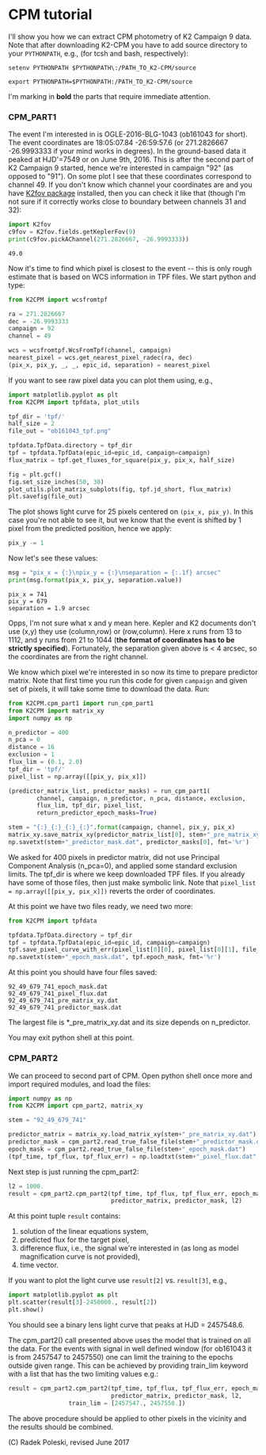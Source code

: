 
# CPM tutorial

I'll show you how we can extract CPM photometry of K2 Campaign 9 data. 
Note that after downloading K2-CPM you have to add source directory to 
your `PYTHONPATH`, e.g., (for tcsh and bash, respectively):
```
setenv PYTHONPATH $PYTHONPATH\:/PATH_TO_K2-CPM/source
```
```
export PYTHONPATH=$PYTHONPATH:/PATH_TO_K2-CPM/source
```
I'm marking in __bold__ the parts that require immediate attention. 

### CPM\_PART1

The event I'm interested in is OGLE-2016-BLG-1043 (ob161043 for short). The 
event coordinates are 18:05:07.84 -26:59:57.6 (or 271.2826667 -26.9993333
if your mind works in degrees). In the ground-based data it 
peaked at HJD'=7549 or on June 9th, 2016. This is after the second part of 
K2 Campaign 9 started, hence we're interested in campaign "92" (as opposed to 
"91"). On some plot I see that these coordinates correspond to channel 49. 
If you don't know which channel your coordinates are and you have 
[K2fov package](https://github.com/KeplerGO/K2fov) installed, then 
you can check it like that (though I'm not sure if it correctly works close to 
boundary between channels 31 and 32): 
```python
import K2fov
c9fov = K2fov.fields.getKeplerFov(9)
print(c9fov.pickAChannel(271.2826667, -26.9993333))
```
```
49.0
```
Now it's time to find 
which pixel is closest to the event -- this is only rough estimate 
that is based on WCS information in TPF files. We start python and type:

```python
from K2CPM import wcsfromtpf

ra = 271.2826667
dec = -26.9993333
campaign = 92
channel = 49

wcs = wcsfromtpf.WcsFromTpf(channel, campaign)
nearest_pixel = wcs.get_nearest_pixel_radec(ra, dec)
(pix_x, pix_y, _, _, epic_id, separation) = nearest_pixel
```
If you want to see raw pixel data you can plot them using, e.g., 
```python
import matplotlib.pyplot as plt
from K2CPM import tpfdata, plot_utils

tpf_dir = 'tpf/'
half_size = 2
file_out = "ob161043_tpf.png"

tpfdata.TpfData.directory = tpf_dir
tpf = tpfdata.TpfData(epic_id=epic_id, campaign=campaign)
flux_matrix = tpf.get_fluxes_for_square(pix_y, pix_x, half_size)

fig = plt.gcf()
fig.set_size_inches(50, 30)
plot_utils.plot_matrix_subplots(fig, tpf.jd_short, flux_matrix)
plt.savefig(file_out)
```
The plot shows light curve for 25 pixels centered on ```(pix_x, pix_y)```. In 
this case you're not able to see it, but we know that the event is shifted by 
1 pixel from the predicted position, hence we apply:
```python
pix_y -= 1
```

Now let's see these values:

```python
msg = "pix_x = {:}\npix_y = {:}\nseparation = {:.1f} arcsec"
print(msg.format(pix_x, pix_y, separation.value))
```
```
pix_x = 741
pix_y = 679
separation = 1.9 arcsec
```

Opps, I'm not sure what x and y mean here. 
Kepler and K2 documents don't use (x,y) they use (column,row) or (row,column). 
Here x runs from 13 to 1112, and y runs from 21 to 1044 
(__the format of coordinates has to be strictly specified__). Fortunately, the 
separation given above is < 4 arcsec, so the coordinates are from the right 
channel. 

We know which pixel we're interested in so now its time to prepare predictor matrix. 
Note that first time you run this code for given ```campaign``` and given set of 
pixels, it will take some time to download the data. Run:

```python
from K2CPM.cpm_part1 import run_cpm_part1
from K2CPM import matrix_xy
import numpy as np

n_predictor = 400
n_pca = 0
distance = 16
exclusion = 1
flux_lim = (0.1, 2.0)
tpf_dir = 'tpf/'
pixel_list = np.array([[pix_y, pix_x]])

(predictor_matrix_list, predictor_masks) = run_cpm_part1(
		channel, campaign, n_predictor, n_pca, distance, exclusion, 
		flux_lim, tpf_dir, pixel_list,
		return_predictor_epoch_masks=True)

stem = "{:}_{:}_{:}_{:}".format(campaign, channel, pix_y, pix_x)
matrix_xy.save_matrix_xy(predictor_matrix_list[0], stem+"_pre_matrix_xy.dat")
np.savetxt(stem+"_predictor_mask.dat", predictor_masks[0], fmt='%r')
```

We asked for 400 pixels in predictor matrix, did not use Principal Component Analysis 
(n\_pca=0), and applied some standard exclusion limits. The tpf\_dir is where we keep 
downloaded TPF files. If you already have some of those files, then just make 
symbolic link. Note that ```pixel_list = np.array([[pix_y, pix_x]])``` reverts 
the order of coordinates. 

At this point we have two files ready, we need two more:

```python
from K2CPM import tpfdata

tpfdata.TpfData.directory = tpf_dir
tpf = tpfdata.TpfData(epic_id=epic_id, campaign=campaign)
tpf.save_pixel_curve_with_err(pixel_list[0][0], pixel_list[0][1], file_name=stem+"_pixel_flux.dat")
np.savetxt(stem+"_epoch_mask.dat", tpf.epoch_mask, fmt='%r')
```

At this point you should have four files saved:
```
92_49_679_741_epoch_mask.dat
92_49_679_741_pixel_flux.dat
92_49_679_741_pre_matrix_xy.dat
92_49_679_741_predictor_mask.dat
```
The largest file is \*\_pre\_matrix\_xy.dat and its size depends on n\_predictor.

You may exit python shell at this point.

### CPM\_PART2

We can proceed to second part of CPM. Open python shell once more and import 
required modules, and load the files:

```python
import numpy as np
from K2CPM import cpm_part2, matrix_xy

stem = "92_49_679_741"

predictor_matrix = matrix_xy.load_matrix_xy(stem+"_pre_matrix_xy.dat")
predictor_mask = cpm_part2.read_true_false_file(stem+"_predictor_mask.dat")
epoch_mask = cpm_part2.read_true_false_file(stem+"_epoch_mask.dat")
(tpf_time, tpf_flux, tpf_flux_err) = np.loadtxt(stem+"_pixel_flux.dat", unpack=True)
```

Next step is just running the cpm\_part2:

```python
l2 = 1000.
result = cpm_part2.cpm_part2(tpf_time, tpf_flux, tpf_flux_err, epoch_mask, 
                             predictor_matrix, predictor_mask, l2)
```

At this point tuple ```result``` contains: 

1. solution of the linear equations system,
2. predicted flux for the target pixel,
3. difference flux, i.e., the signal we're interested in (as long as model magnification curve is not provided),
4. time vector.

If you want to plot the light curve use ```result[2]``` vs. ```result[3]```, e.g.,
```python
import matplotlib.pyplot as plt
plt.scatter(result[3]-2450000., result[2])
plt.show()
```
You should see a binary lens light curve that peaks at HJD = 2457548.6.

The cpm_part2() call presented above uses the model that is trained on all 
the data. For the events with signal in well defined window (for ob161043 
it is from 2457547 to 2457550) one can limit the training to the epochs 
outside given range. This can be achieved by providing train_lim keyword 
with a list that has the two limiting values e.g.:

```python
result = cpm_part2.cpm_part2(tpf_time, tpf_flux, tpf_flux_err, epoch_mask, 
                             predictor_matrix, predictor_mask, l2, 
			     train_lim = [2457547., 2457550.])
```

The above procedure should be applied to other pixels in the vicinity and 
the results should be combined.

(C) Radek Poleski, revised June 2017
